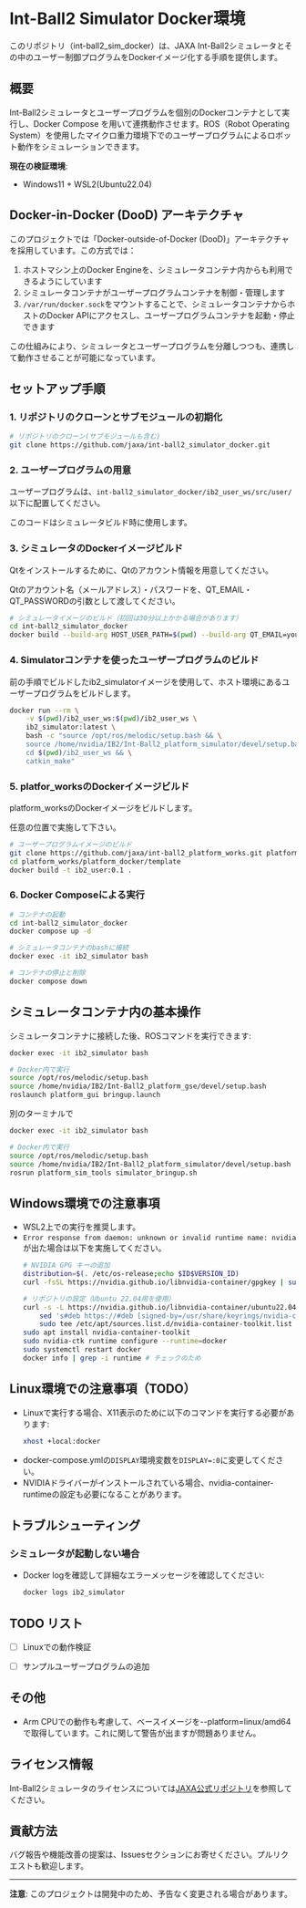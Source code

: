 # Int-Ball2 Simulator Docker環境

このリポジトリ（int-ball2_sim_docker）は、JAXA Int-Ball2シミュレータとその中のユーザー制御プログラムをDockerイメージ化する手順を提供します。

## 概要

Int-Ball2シミュレータとユーザープログラムを個別のDockerコンテナとして実行し、Docker Compose を用いて連携動作させます。ROS（Robot Operating System）を使用したマイクロ重力環境下でのユーザープログラムによるロボット動作をシミュレーションできます。

**現在の検証環境**: 
* Windows11 + WSL2(Ubuntu22.04)

## Docker-in-Docker (DooD) アーキテクチャ

このプロジェクトでは「Docker-outside-of-Docker (DooD)」アーキテクチャを採用しています。この方式では：

1. ホストマシン上のDocker Engineを、シミュレータコンテナ内からも利用できるようにしています
2. シミュレータコンテナがユーザープログラムコンテナを制御・管理します
3. `/var/run/docker.sock`をマウントすることで、シミュレータコンテナからホストのDocker APIにアクセスし、ユーザープログラムコンテナを起動・停止できます

この仕組みにより、シミュレータとユーザープログラムを分離しつつも、連携して動作させることが可能になっています。

## セットアップ手順

### 1. リポジトリのクローンとサブモジュールの初期化

```bash
# リポジトリのクローン(サブモジュールも含む)
git clone https://github.com/jaxa/int-ball2_simulator_docker.git
```

### 2. ユーザープログラムの用意
ユーザープログラムは、`int-ball2_simulator_docker/ib2_user_ws/src/user/`以下に配置してください。

このコードはシミュレータビルド時に使用します。

### 3. シミュレータのDockerイメージビルド
Qtをインストールするために、Qtのアカウント情報を用意してください。

Qtのアカウント名（メールアドレス）・パスワードを、QT_EMAIL・QT_PASSWORDの引数として渡してください。

```bash
# シミュレータイメージのビルド（初回は30分以上かかる場合があります）
cd int-ball2_simulator_docker
docker build --build-arg HOST_USER_PATH=$(pwd) --build-arg QT_EMAIL=your.email@example.com --build-arg QT_PASSWORD=your_password -t ib2_simulator:latest .
```

### 4. Simulatorコンテナを使ったユーザープログラムのビルド
前の手順でビルドしたib2_simulatorイメージを使用して、ホスト環境にあるユーザープログラムをビルドします。

```bash
docker run --rm \
    -v $(pwd)/ib2_user_ws:$(pwd)/ib2_user_ws \
    ib2_simulator:latest \
    bash -c "source /opt/ros/melodic/setup.bash && \
    source /home/nvidia/IB2/Int-Ball2_platform_simulator/devel/setup.bash && \
    cd $(pwd)/ib2_user_ws && \
    catkin_make"
```

### 5. platfor_worksのDockerイメージビルド
platform_worksのDockerイメージをビルドします。

任意の位置で実施して下さい。

```bash
# ユーザープログラムイメージのビルド
git clone https://github.com/jaxa/int-ball2_platform_works.git platform_works
cd platform_works/platform_docker/template
docker build -t ib2_user:0.1 .
```

### 6. Docker Composeによる実行

```bash
# コンテナの起動
cd int-ball2_simulator_docker
docker compose up -d

# シミュレータコンテナのbashに接続
docker exec -it ib2_simulator bash

# コンテナの停止と削除
docker compose down
```

## シミュレータコンテナ内の基本操作

シミュレータコンテナに接続した後、ROSコマンドを実行できます:

```bash
docker exec -it ib2_simulator bash

# Docker内で実行
source /opt/ros/melodic/setup.bash
source /home/nvidia/IB2/Int-Ball2_platform_gse/devel/setup.bash
roslaunch platform_gui bringup.launch
```

別のターミナルで
```bash
docker exec -it ib2_simulator bash

# Docker内で実行
source /opt/ros/melodic/setup.bash
source /home/nvidia/IB2/Int-Ball2_platform_simulator/devel/setup.bash
rosrun platform_sim_tools simulator_bringup.sh
```

## Windows環境での注意事項

- WSL2上での実行を推奨します。
- `Error response from daemon: unknown or invalid runtime name: nvidia`が出た場合は以下を実施してください。
    ```bash
    # NVIDIA GPG キーの追加
    distribution=$(. /etc/os-release;echo $ID$VERSION_ID)
    curl -fsSL https://nvidia.github.io/libnvidia-container/gpgkey | sudo gpg --dearmor -o /usr/share/keyrings/nvidia-container-toolkit-keyring.gpg

    # リポジトリの設定（Ubuntu 22.04用を使用）
    curl -s -L https://nvidia.github.io/libnvidia-container/ubuntu22.04/libnvidia-container.list | \
        sed 's#deb https://#deb [signed-by=/usr/share/keyrings/nvidia-container-toolkit-keyring.gpg] https://#g' | \
        sudo tee /etc/apt/sources.list.d/nvidia-container-toolkit.list
    sudo apt install nvidia-container-toolkit
    sudo nvidia-ctk runtime configure --runtime=docker
    sudo systemctl restart docker
    docker info | grep -i runtime # チェックのため
    ```

## Linux環境での注意事項（TODO）

- Linuxで実行する場合、X11表示のために以下のコマンドを実行する必要があります:
  ```bash
  xhost +local:docker
  ```
- docker-compose.ymlの`DISPLAY`環境変数を`DISPLAY=:0`に変更してください。
- NVIDIAドライバーがインストールされている場合、nvidia-container-runtimeの設定も必要になることがあります。

## トラブルシューティング

### シミュレータが起動しない場合

- Docker logを確認して詳細なエラーメッセージを確認してください:
  ```bash
  docker logs ib2_simulator
  ```

## TODO リスト

- [ ] Linuxでの動作検証
- [ ] サンプルユーザープログラムの追加


## その他
* Arm CPUでの動作も考慮して、ベースイメージを--platform=linux/amd64で取得しています。これに関して警告が出ますが問題ありません。

## ライセンス情報

Int-Ball2シミュレータのライセンスについては[JAXA公式リポジトリ](https://github.com/jaxa/int-ball2_simulator)を参照してください。

## 貢献方法

バグ報告や機能改善の提案は、Issuesセクションにお寄せください。プルリクエストも歓迎します。

---

**注意**: このプロジェクトは開発中のため、予告なく変更される場合があります。




